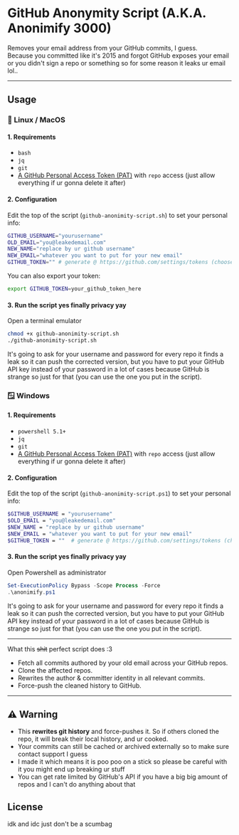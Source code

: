 # GitHub Anonymity Script (A.K.A. Anonimify 3000)

Removes your email address from your GitHub commits, I guess.  
Because you committed like it's 2015 and forgot GitHub exposes your email or you didn't sign a repo or something so for some reason it leaks ur email lol..

---

## Usage  
### 🐧 Linux / MacOS

#### 1. Requirements

- `bash`
- `jq`
- `git`
- [A GitHub Personal Access Token (PAT)](https://github.com/settings/tokens) with `repo` access (just allow everything if ur gonna delete it after)

#### 2. Configuration

Edit the top of the script (`github-anonimity-script.sh`) to set your personal info:

```bash
GITHUB_USERNAME="yourusername"
OLD_EMAIL="you@leakedemail.com"
NEW_NAME="replace by ur github username"
NEW_EMAIL="whatever you want to put for your new email"
GITHUB_TOKEN="" # generate @ https://github.com/settings/tokens (choose classic)
````

You can also export your token:

```bash
export GITHUB_TOKEN=your_github_token_here
```

#### 3. Run the script yes finally privacy yay

Open a terminal emulator

```bash
chmod +x github-anonimity-script.sh
./github-anonimity-script.sh
```

It's going to ask for your username and password for every repo it finds a leak so it can push the corrected version, but you have to put your GitHub API key instead of your password in a lot of cases because GitHub is strange so just for that (you can use the one you put in the script).

### 🪟 Windows

#### 1. Requirements

- `powershell 5.1+`
- `jq`
- `git`
- [A GitHub Personal Access Token (PAT)](https://github.com/settings/tokens) with `repo` access (just allow everything if ur gonna delete it after)

#### 2. Configuration

Edit the top of the script (`github-anonimity-script.ps1`) to set your personal info:

```bash
$GITHUB_USERNAME = "yourusername"
$OLD_EMAIL = "you@leakedemail.com"
$NEW_NAME = "replace by ur github username"
$NEW_EMAIL = "whatever you want to put for your new email"
$GITHUB_TOKEN = ""  # generate @ https://github.com/settings/tokens (choose classic)
````

#### 3. Run the script yes finally privacy yay

Open Powershell as administrator

```powershell
Set-ExecutionPolicy Bypass -Scope Process -Force
.\anonimify.ps1
```

It's going to ask for your username and password for every repo it finds a leak so it can push the corrected version, but you have to put your GitHub API key instead of your password in a lot of cases because GitHub is strange so just for that (you can use the one you put in the script).

---

What this ~~shit~~ perfect script does :3

* Fetch all commits authored by your old email across your GitHub repos.
* Clone the affected repos.
* Rewrites the author & committer identity in all relevant commits.
* Force-push the cleaned history to GitHub.

---

## ⚠️ Warning

* This **rewrites git history** and force-pushes it. So if others cloned the repo, it will break their local history, and ur cooked.
* Your commits can still be cached or archived externally so to make sure contact support I guess
* I made it which means it is poo poo on a stick so please be careful with it you might end up breaking ur stuff
* You can get rate limited by GitHub's API if you have a big big amount of repos and I can't do anything about that

## License

idk and idc just don't be a scumbag
